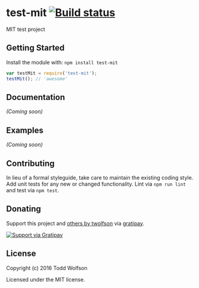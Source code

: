 # test-mit [![Build status](https://travis-ci.org/twolfson/test-mit.svg?branch=master)](https://travis-ci.org/twolfson/test-mit)

MIT test project

## Getting Started
Install the module with: `npm install test-mit`

```js
var testMit = require('test-mit');
testMit(); // 'awesome'
```

## Documentation
_(Coming soon)_

## Examples
_(Coming soon)_

## Contributing
In lieu of a formal styleguide, take care to maintain the existing coding style. Add unit tests for any new or changed functionality. Lint via `npm run lint` and test via `npm test`.

## Donating
Support this project and [others by twolfson][gratipay] via [gratipay][].

[![Support via Gratipay][gratipay-badge]][gratipay]

[gratipay-badge]: https://cdn.rawgit.com/gratipay/gratipay-badge/2.x.x/dist/gratipay.svg
[gratipay]: https://www.gratipay.com/twolfson/

## License
Copyright (c) 2016 Todd Wolfson

Licensed under the MIT license.

